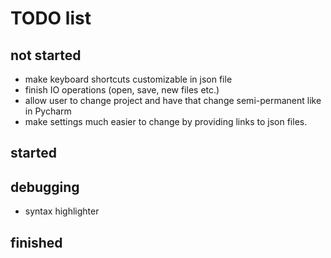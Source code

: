 # TODO list

## not started

- make keyboard shortcuts customizable in json file
- finish IO operations (open, save, new files etc.)
- allow user to change project and have that change semi-permanent like in Pycharm
- make settings much easier to change by providing links to json files. 


## started


## debugging
- syntax highlighter


## finished

    
